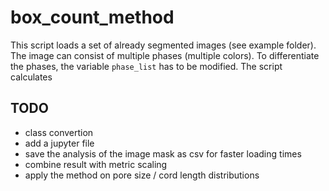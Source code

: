 # box_count_method

This script loads a set of already segmented images (see example folder). The image can consist of multiple phases (multiple colors).
To differentiate the phases, the variable `phase_list` has to be modified.
The script calculates

## TODO
- class convertion
- add a jupyter file
- save the analysis of the image mask as csv for faster loading times
- combine result with metric scaling
- apply the method on pore size / cord length distributions